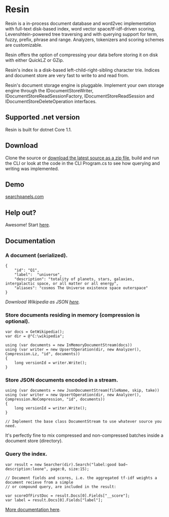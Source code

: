 # Resin
Resin is a in-process document database and word2vec implementation with full-text disk-based index, word vector space/tf-idf-driven scoring, Levenshtein-powered tree traversing and with querying support for term, fuzzy, prefix, phrase and range. Analyzers, tokenizers and scoring schemes are customizable.

Resin offers the option of compressing your data before storing it on disk with either QuickLZ or GZip.

Resin's index is a disk-based left-child-right-sibling character trie. Indices and document store are very fast to write to and read from.

Resin's document storage engine is pluggable. Implement your own storage engine through the IDocumentStoreWriter, IDocumentStoreReadSessionFactory, IDocumentStoreReadSession and IDocumentStoreDeleteOperation interfaces.

## Supported .net version
Resin is built for dotnet Core 1.1.

## Download
Clone the source or [download the latest source as a zip file](https://github.com/kreeben/resin/archive/master.zip), build and run the CLI or look at the code in the CLI Program.cs to see how querying and writing was implemented.

## Demo
[searchpanels.com](http://searchpanels.com)  

## Help out?
Awesome! Start [here](https://github.com/kreeben/resin/issues).

## Documentation
### A document (serialized).

	{
		"id": "Q1",
		"label":  "universe",
		"description": "totality of planets, stars, galaxies, intergalactic space, or all matter or all energy",
		"aliases": "cosmos The Universe existence space outerspace"
	}

_Download Wikipedia as JSON [here](https://dumps.wikimedia.org/wikidatawiki/entities/)._

### Store documents residing in memory (compression is optional).

	var docs = GetWikipedia();
	var dir = @"C:\wikipedia";
	
	using (var documents = new InMemoryDocumentStream(docs))
	using (var writer = new UpsertOperation(dir, new Analyzer(), Compression.Lz, "id", documents))
	{
		long versionId = writer.Write();
	}
	
### Store JSON documents encoded in a stream.

	using (var documents = new JsonDocumentStream(fileName, skip, take))
	using (var writer = new UpsertOperation(dir, new Analyzer(), Compression.NoCompression, "id", documents))
	{
		long versionId = writer.Write();
	}

	// Implement the base class DocumentStream to use whatever source you need.

It's perfectly fine to mix compressed and non-compressed batches inside a document store (directory).
	
### Query the index.
<a name="inproc" id="inproc"></a>

	var result = new Searcher(dir).Search("label:good bad~ description:leone", page:0, size:15);

	// Document fields and scores, i.e. the aggregated tf-idf weights a document recieve from a simple 
	// or compound query, are included in the result:

	var scoreOfFirstDoc = result.Docs[0].Fields["__score"];
	var label = result.Docs[0].Fields["label"];

[More documentation here](https://github.com/kreeben/resin/wiki). 
